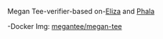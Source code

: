 Megan Tee-verifier-based on-[Eliza](https://github.com/elizaOS/eliza) and [Phala](https://phala.network/)

-Docker Img: [megantee/megan-tee]( https://hub.docker.com/layers//v0.1/images/sha256-ef5cb33f0011e9caecd2d74de0780a5b34d1364989c25f1ed208ea1087030844)
